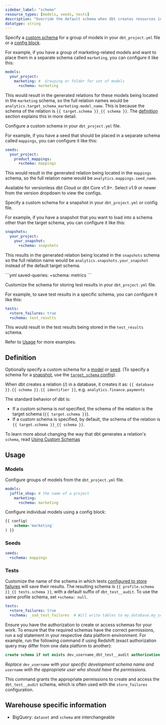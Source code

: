 ```yaml
---
sidebar_label: "schema"
resource_types: [models, seeds, tests]
description: "Override the default schema when dbt creates resources in your data platform."
datatype: string
---
```


<Tabs>
<TabItem value="model" label="Model">

Specify a [custom schema](/docs/build/custom-schemas#understanding-custom-schemas) for a group of models in your `dbt_project.yml` file or a [config block](/reference/resource-configs/schema#models). 
 
For example, if you have a group of marketing-related models and want to place them in a separate schema called `marketing`, you can configure it like this:

<File name='dbt_project.yml'>

```yml
models:
  your_project:
    marketing: #  Grouping or folder for set of models
      +schema: marketing
```
</File>

This would result in the generated relations for these models being located in the  `marketing` schema, so the full relation names would be `analytics.target_schema_marketing.model_name`. This is because the schema of the relation is `{{ target.schema }}_{{ schema }}`. The [definition](#definition) section explains this in more detail.

</TabItem>

<TabItem value="seeds" label="Seeds">

Configure a custom schema in your `dbt_project.yml` file. 

For example, if you have a seed that should be placed in a separate schema called `mappings`, you can configure it like this:

<File name='dbt_project.yml'>

```yml
seeds:
  your_project:
    product_mappings:
      +schema: mappings
```

This would result in the generated relation being located in the `mappings` schema, so the full relation name would be `analytics.mappings.seed_name`. 

</File>
</TabItem>

<TabItem value="snapshots" label="Snapshots">

<VersionBlock lastVersion="1.8">

Available for versionless dbt Cloud or dbt Core v1.9+. Select v1.9 or newer from the version dropdown to view the configs.

</VersionBlock>

<VersionBlock firstVersion="1.9">

Specify a custom schema for a snapshot in your `dbt_project.yml` or config file. 

For example, if you have a snapshot that you want to load into a schema other than the target schema, you can configure it like this:

<File name='dbt_project.yml'>

```yml
snapshots:
  your_project:
    your_snapshot:
      +schema: snapshots
```
</File>

This results in the generated relation being located in the `snapshots` schema so the full relation name would be `analytics.snapshots.your_snapshot` instead of the default target schema.

</VersionBlock>

</TabItem>

<TabItem value="saved-queries" label="Saved queries">

<File name='dbt_project.yml'>
```yml
saved-queries:
  +schema: metrics
```
</File>

<TabItem value="tests" label="Test">

Customize the schema for storing test results in your `dbt_project.yml` file. 

For example, to save test results in a specific schema, you can configure it like this:


<File name='dbt_project.yml'>

```yml
tests:
  +store_failures: true
  +schema: test_results
```

This would result in the test results being stored in the `test_results` schema.
</File>
</TabItem>
</Tabs>

Refer to [Usage](#usage) for more examples.

## Definition
Optionally specify a custom schema for a [model](/docs/build/sql-models) or [seed](/docs/build/seeds). (To specify a schema for a [snapshot](/docs/build/snapshots), use the [`target_schema` config](/reference/resource-configs/target_schema)).

When dbt creates a relation (<Term id="table" />/<Term id="view" />) in a database, it creates it as: `{{ database }}.{{ schema }}.{{ identifier }}`, e.g. `analytics.finance.payments`

The standard behavior of dbt is:
* If a custom schema is _not_ specified, the schema of the relation is the target schema (`{{ target.schema }}`).
* If a custom schema is specified, by default, the schema of the relation is `{{ target.schema }}_{{ schema }}`.

To learn more about changing the way that dbt generates a relation's `schema`, read [Using Custom Schemas](/docs/build/custom-schemas)

## Usage

### Models

Configure groups of models from the `dbt_project.yml` file.

<File name='dbt_project.yml'>

```yml
models:
  jaffle_shop: # the name of a project
    marketing:
      +schema: marketing
```

</File>

Configure individual models using a config block:

<File name='models/my_model.sql'>

```sql
{{ config(
    schema='marketing'
) }}
```

</File>

### Seeds
<File name='dbt_project.yml'>

```yml
seeds:
  +schema: mappings
```

</File>

### Tests

Customize the name of the schema in which tests [configured to store failures](/reference/resource-configs/store_failures) will save their results.
The resulting schema is `{{ profile.schema }}_{{ tests.schema }}`, with a default suffix of `dbt_test__audit`.
To use the same profile schema, set `+schema: null`.

<File name='dbt_project.yml'>

```yml
tests:
  +store_failures: true
  +schema: _sad_test_failures  # Will write tables to my_database.my_schema__sad_test_failures
```

</File>

Ensure you have the authorization to create or access schemas for your work. To ensure that the required schemas have the correct permissions, run a sql statement in your respective data platform environment. For example, run the following command if using Redshift (exact authorization query may differ from one data platform to another):

```sql
create schema if not exists dev_username_dbt_test__audit authorization username;
```
_Replace `dev_username` with your specific development schema name and `username` with the appropriate user who should have the permissions._

This command grants the appropriate permissions to create and access the `dbt_test__audit` schema, which is often used with the `store_failures` configuration.

## Warehouse specific information
* BigQuery: `dataset` and `schema` are interchangeable
